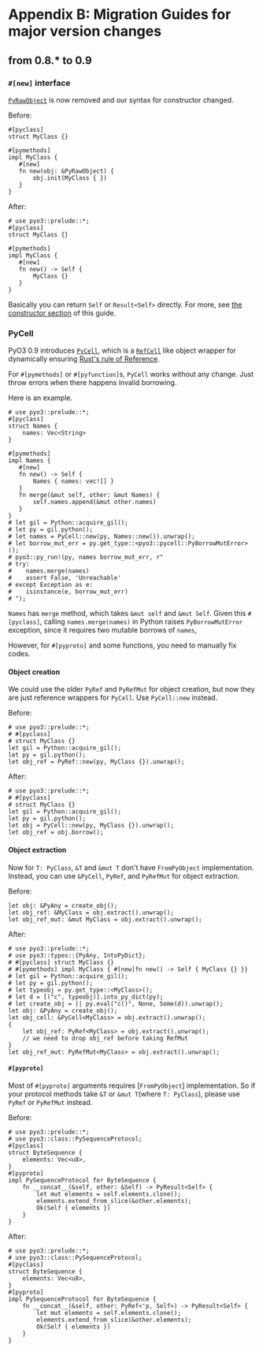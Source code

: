 # Appendix B: Migration Guides for major version changes

## from 0.8.* to 0.9

### `#[new]` interface
[`PyRawObject`](https://docs.rs/pyo3/0.8.5/pyo3/type_object/struct.PyRawObject.html)
is now removed and our syntax for constructor changed.

Before:
```compile_fail
#[pyclass]
struct MyClass {}

#[pymethods]
impl MyClass {
   #[new]
   fn new(obj: &PyRawObject) {
       obj.init(MyClass { })
   }
}
```

After:
```
# use pyo3::prelude::*;
#[pyclass]
struct MyClass {}

#[pymethods]
impl MyClass {
   #[new]
   fn new() -> Self {
       MyClass {}
   }
}
```

Basically you can return `Self` or `Result<Self>` directly.
For more, see [the constructor section](https://pyo3.rs/master/class.html#constructor) of this guide.

### PyCell
PyO3 0.9 introduces [`PyCell`](https://pyo3.rs/master/doc/pyo3/pycell/struct.PyCell.html), which is
a [`RefCell`](https://doc.rust-lang.org/std/cell/struct.RefCell.html) like object wrapper
for dynamically ensuring
[Rust's rule of Reference](https://doc.rust-lang.org/book/ch04-02-references-and-borrowing.html#the-rules-of-references).

For `#[pymethods]` or `#[pyfunction]`s, `PyCell` works without any change.
Just throw errors when there happens invalid borrowing.

Here is an example.
```
# use pyo3::prelude::*;
#[pyclass]
struct Names {
    names: Vec<String>
}

#[pymethods]
impl Names {
   #[new]
   fn new() -> Self {
       Names { names: vec![] }
   }
   fn merge(&mut self, other: &mut Names) {
       self.names.append(&mut other.names)
   }
}
# let gil = Python::acquire_gil();
# let py = gil.python();
# let names = PyCell::new(py, Names::new()).unwrap();
# let borrow_mut_err = py.get_type::<pyo3::pycell::PyBorrowMutError>();
# pyo3::py_run!(py, names borrow_mut_err, r"
# try:
#    names.merge(names)
#    assert False, 'Unreachable'
# except Exception as e:
#    isinstance(e, borrow_mut_err)
# ");
```
`Names` has `merge` method, which takes `&mut self` and `&mut Self`.
Given this `#[pyclass]`, calling `names.merge(names)` in Python raises `PyBorrowMutError` exception,
since it requires two mutable borrows of `names`,

However, for `#[pyproto]` and some functions, you need to manually fix codes.

#### Object creation
We could use the older `PyRef` and `PyRefMut` for object creation, but now they are just
reference wrappers for `PyCell`.
Use `PyCell::new` instead.

Before:
```compile_fail
# use pyo3::prelude::*;
# #[pyclass]
# struct MyClass {}
let gil = Python::acquire_gil();
let py = gil.python();
let obj_ref = PyRef::new(py, MyClass {}).unwrap();
```

After:
```
# use pyo3::prelude::*;
# #[pyclass]
# struct MyClass {}
let gil = Python::acquire_gil();
let py = gil.python();
let obj = PyCell::new(py, MyClass {}).unwrap();
let obj_ref = obj.borrow();
```

#### Object extraction
Now for `T: PyClass`, `&T` and `&mut T` don't have `FromPyObject` implementation.
Instead, you can use `&PyCell`, `PyRef`, and `PyRefMut` for object extraction.

Before:
```ignore
let obj: &PyAny = create_obj();
let obj_ref: &MyClass = obj.extract().unwrap();
let obj_ref_mut: &mut MyClass = obj.extract().unwrap();
```

After:
```
# use pyo3::prelude::*;
# use pyo3::types::{PyAny, IntoPyDict};
# #[pyclass] struct MyClass {}
# #[pymethods] impl MyClass { #[new]fn new() -> Self { MyClass {} }}
# let gil = Python::acquire_gil();
# let py = gil.python();
# let typeobj = py.get_type::<MyClass>();
# let d = [("c", typeobj)].into_py_dict(py);
# let create_obj = || py.eval("c()", None, Some(d)).unwrap();
let obj: &PyAny = create_obj();
let obj_cell: &PyCell<MyClass> = obj.extract().unwrap();
{
    let obj_ref: PyRef<MyClass> = obj.extract().unwrap();
    // we need to drop obj_ref before taking RefMut
}
let obj_ref_mut: PyRefMut<MyClass> = obj.extract().unwrap();
```


#### `#[pyproto]`
Most of `#[pyproto]` arguments requires [`FromPyObject`] implementation.
So if your protocol methods take `&T` or `&mut T`(where `T: PyClass`),
please use `PyRef` or `PyRefMut` instead.

Before:
```compile_fail
# use pyo3::prelude::*;
# use pyo3::class::PySequenceProtocol;
#[pyclass]
struct ByteSequence {
    elements: Vec<u8>,
}
#[pyproto]
impl PySequenceProtocol for ByteSequence {
    fn __concat__(&self, other: &Self) -> PyResult<Self> {
        let mut elements = self.elements.clone();
        elements.extend_from_slice(&other.elements);
        Ok(Self { elements })
    }
}
```

After:
```
# use pyo3::prelude::*;
# use pyo3::class::PySequenceProtocol;
#[pyclass]
struct ByteSequence {
    elements: Vec<u8>,
}
#[pyproto]
impl PySequenceProtocol for ByteSequence {
    fn __concat__(&self, other: PyRef<'p, Self>) -> PyResult<Self> {
        let mut elements = self.elements.clone();
        elements.extend_from_slice(&other.elements);
        Ok(Self { elements })
    }
}
```
